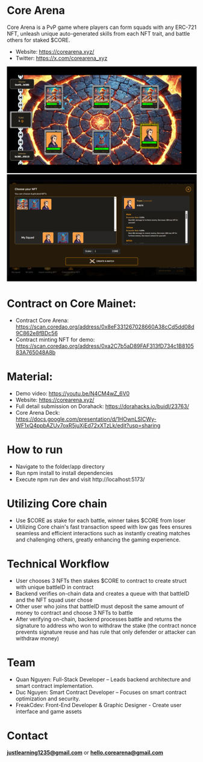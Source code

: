 # Core Arena
Core Arena is a PvP game where players can form squads with any ERC-721 NFT, unleash unique auto-generated skills from each NFT trait, and battle others for staked $CORE.

* Website: https://corearena.xyz/
* Twitter: https://x.com/corearena_xyz

![Battle](/app/static/screenshot2.png)
![Create a match](/app/static/screenshot1.png)

# Contract on Core Mainet:
* Contract Core Arena: https://scan.coredao.org/address/0x8eF331267028660A38cCd5dd08d9C862e8fBDc56
* Contract minting NFT for demo: https://scan.coredao.org/address/0xa2C7b5aD89FAF313fD734c1B810583A765048A8b

# Material:
* Demo video: https://youtu.be/N4CM4wZ_6V0
* Website: https://corearena.xyz/
* Full detail submission on Dorahack: https://dorahacks.io/buidl/23763/
* Core Arena Deck: https://docs.google.com/presentation/d/1HOwnLSlCWy-WF1xQ4ppbAZUv7oxR5juXjEd72xXTzLk/edit?usp=sharing

# How to run
* Navigate to the folder/app directory
* Run npm install to install dependencies
* Execute npm run dev and visit http://localhost:5173/

# Utilizing Core chain
* Use $CORE as stake for each battle, winner takes $CORE from loser
* Utilizing Core chain's fast transaction speed with low gas fees ensures seamless and efficient interactions such as instantly creating matches and challenging others, greatly enhancing the gaming experience.

# Technical Workflow
* User chooses 3 NFTs then stakes $CORE to contract to create struct with unique battleID in contract
* Backend verifies on-chain data and creates a queue with that battleID and the NFT squad user chose
* Other user who joins that battleID must deposit the same amount of money to contract and choose 3 NFTs to battle
* After verifying on-chain, backend processes battle and returns the signature to address who won to withdraw the stake (the contract nonce prevents signature reuse and has rule that only defender or attacker can withdraw money)

# Team
*  Quan Nguyen: Full-Stack Developer – Leads backend architecture and smart contract implementation.
*  Duc Nguyen: Smart Contract Developer – Focuses on smart contract optimization and security.
*  FreakCdev: Front-End Developer & Graphic Designer - Create user interface and game assets

# Contact
**justlearning1235@gmail.com** or **hello.corearena@gmail.com**
